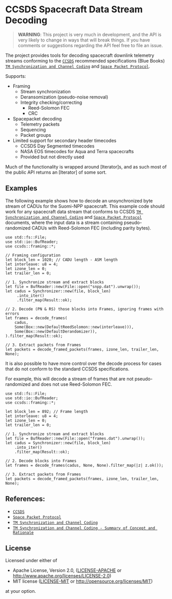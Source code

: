 # CCSDS Spacecraft Data Stream Decoding

> **WARNING**: 
> This project is very much in development, and the API is very likely to change in ways that will 
> break things. If you have comments or suggestions regarding the API feel free to file an issue.

The project provides tools for decoding spacecraft downlink telemetry streams conforming
to the [`CCSDS`] recommended specifications (Blue Books)
[`TM Synchronization and Channel Coding`] and [`Space Packet Protocol`].

Supports:
- Framing
    - Stream synchronization
    - Deransomization (pseudo-noise removal)
    - Integrity checking/correcting
        * Reed-Solomon FEC
        * CRC
- Spacepacket decoding
    - Telemetry packets
    - Sequencing
    - Packet groups
- Limited support for secondary header timecodes
    - CCSDS Day Segmented timecodes
    - NASA EOS timecodes for Aqua and Terra spacecrafts
    - Provided but not directly used

Much of the functionality is wrapped around [Iterator]s, and as such most of the public API 
returns an [Iterator] of some sort. 

## Examples
The following example shows how to decode an unsynchronized byte stream of CADUs for
the Suomi-NPP spacecraft. This example code should work for any spacecraft data stream
that conforms to CCSDS [`TM Synchronization and Channel Coding`] and [`Space Packet Protocol`]
documents, where the input data is a stream containing pseudo-randomized CADUs with
Reed-Solomon FEC (including parity bytes).

```no_run
use std::fs::File;
use std::io::BufReader;
use ccsds::framing::*;

// Framing configuration
let block_len = 1020; // CADU length - ASM length
let interleave: u8 = 4;
let izone_len = 0;
let trailer_len = 0;

// 1. Synchronize stream and extract blocks
let file = BufReader::new(File::open("snpp.dat").unwrap());
let cadus = Synchronizer::new(file, block_len)
     .into_iter()
     .filter_map(Result::ok);

// 2. Decode (PN & RS) those blocks into Frames, ignoring frames with errors
let frames = decode_frames(
    cadus,
    Some(Box::new(DefaultReedSolomon::new(interleave))),
    Some(Box::new(DefaultDerandomizer)),
).filter_map(Result::ok);

// 3. Extract packets from Frames
let packets = decode_framed_packets(frames, izone_len, trailer_len, None);
```

It is also possible to have more control over the decode process for cases that do not
conform to the standard CCSDS specifications.

For example, this will decode a stream of frames that are not pseudo-randomized and does
not use Reed-Solomon FEC.
```no_run
use std::fs::File;
use std::io::BufReader;
use ccsds::framing::*;

let block_len = 892; // Frame length
let interleave: u8 = 4;
let izone_len = 0;
let trailer_len = 0;

// 1. Synchronize stream and extract blocks
let file = BufReader::new(File::open("frames.dat").unwrap());
let cadus = Synchronizer::new(file, block_len)
    .into_iter()
    .filter_map(Result::ok);

// 2. Decode blocks into Frames
let frames = decode_frames(cadus, None, None).filter_map(|z| z.ok());

// 3. Extract packets from Frames
let packets = decode_framed_packets(frames, izone_len, trailer_len, None);
```

## References:
* [`CCSDS`]
* [`Space Packet Protocol`]
* [`TM Synchronization and Channel Coding`]
* [`TM Synchronization and Channel Coding - Summary of Concept and Rationale`]

## License

Licensed under either of

 * Apache License, Version 2.0, ([LICENSE-APACHE](LICENSE-APACHE) or <http://www.apache.org/licenses/LICENSE-2.0>)
 * MIT license ([LICENSE-MIT](LICENSE-MIT) or <http://opensource.org/licenses/MIT>)

at your option.

[`CCSDS`]: https://public.ccsds.org
[`Space Packet Protocol`]: https://public.ccsds.org/Pubs/133x0b1c2.pdf
[`TM Synchronization and Channel Coding`]: https://public.ccsds.org/Pubs/131x0b5.pdf
[`TM Synchronization and Channel Coding - Summary of Concept and Rationale`]: https://public.ccsds.org/Pubs/130x1g3.pdf
[Level-0]: https://www.earthdata.nasa.gov/engage/open-data-services-and-software/data-information-policy/data-levels
[VIIRS]: https://www.star.nesdis.noaa.gov/jpss/VIIRS.php
